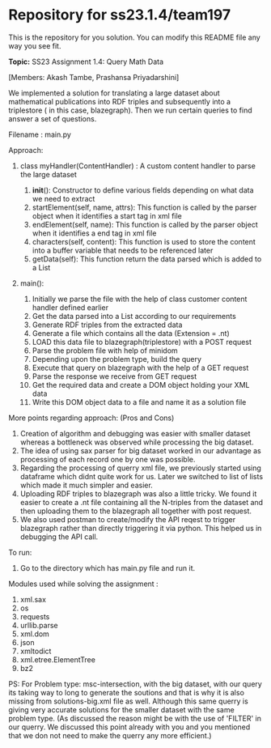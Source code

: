 # Repository for ss23.1.4/team197
This is the repository for you solution. You can modify this README file any way you see fit.

**Topic:** SS23 Assignment 1.4: Query Math Data

[Members: Akash Tambe, Prashansa Priyadarshini]

We implemented a solution for translating a large dataset about mathematical publications into RDF triples and subsequently into a triplestore ( in this case, blazegraph). Then we run certain queries to find answer a set of questions.


Filename : main.py

Approach:

1. class myHandler(ContentHandler) : A custom content handler to parse the large dataset 
    1. __init__(): Constructor to define various fields depending on what data we need to extract
    2. startElement(self, name, attrs): This function is called by the parser object when it identifies a start tag in xml file
    3. endElement(self, name): This function is called by the parser object when it identifies a end tag in xml file
    4. characters(self, content): This function is used to store the content into a buffer variable that needs to be referenced later
    5. getData(self): This function return the data parsed which is added to a List

2. main():
    1. Initially we parse the file with the help of class customer content handler defined earlier
    2. Get the data parsed into a List according to our requirements
    3. Generate RDF triples from the extracted data
    4. Generate a file which contains all the data (Extension = .nt)
    5. LOAD this data file to blazegraph(triplestore) with a POST request
    6. Parse the problem file with help of minidom
    7. Depending upon the problem type, build the query
    8. Execute that query on blazegraph with the help of a GET request
    9. Parse the response we receive from GET request
    10. Get the required data and create a DOM object holding your XML data
    11. Write this DOM object data to a file and name it as a solution file

More points regarding approach: (Pros and Cons)

1. Creation of algorithm and debugging was easier with smaller dataset whereas a bottleneck was observed while processing the big dataset.
2. The idea of using sax parser for big dataset worked in our advantage as processing of each record one by one was possible. 
3. Regarding the processing of querry xml file, we previously started using dataframe which didnt quite work for us. Later we switched to list of lists which made it much simpler and easier.
4. Uploading RDF triples to blazegraph was also a little tricky. We found it easier to create a .nt file containing all the N-triples from the dataset and then uploading them to the blazegraph all together with post request. 
5. We also used postman to create/modify the API reqest to trigger blazegraph rather than directly triggering it via python. This helped us in debugging the API call.


To run:
1. Go to the directory which has main.py file and run it.

Modules used while solving the assignment :
1. xml.sax
2. os
3. requests
4. urllib.parse
5. xml.dom
6. json
7. xmltodict
8. xml.etree.ElementTree
9. bz2


PS:
For Problem type: msc-intersection, with the big dataset, with our query its taking way to long to generate the soutions and that is why it is also missing from solutions-big.xml file as well. Although this same querry is giving very accurate solutions for the smaller dataset with the same problem type. (As discussed the reason might be with the use of 'FILTER' in our querry. We discussed this point already with you and you mentioned that we don not need to make the querry any more efficient.)
